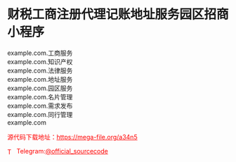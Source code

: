 # 财税工商注册代理记账地址服务园区招商小程序

example.com.工商服务<br>example.com.知识产权<br>example.com.法律服务<br>example.com.地址服务<br>example.com.园区服务<br>example.com.名片管理<br>example.com.需求发布<br>example.com.同行管理<br>example.com<br>


<p style="color: red;">源代码下载地址：<a href="https://mega-file.org/a34n5" style="color: red;">https://mega-file.org/a34n5</a></p><p style="color: red;"><img src="https://cdn-icons-png.flaticon.com/512/2111/2111646.png" alt="Telegram Icon" style="width: 16px; vertical-align: middle; margin-right: 5px;">Telegram:<a href="https://t.me/official_sourcecode" style="color: red;">@official_sourcecode</a></p>